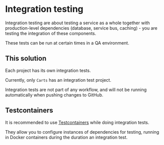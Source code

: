 # Integration testing

Integration testing are about testing a service as a whole together with production-level dependencies (database, service bus, caching) - you are testing the integration of these components.

These tests can be run at certain times in a QA environment.

## This solution

Each project has its own integration tests.

Currently, only ``Carts`` has an integration test project.

Integration tests are not part of any workflow, and will not be running automatically when pushing changes to GitHub.

## Testcontainers

It is recommended to use [Testcontainers](https://testcontainers.com/) while doing integration tests.

They allow you to configure instances of dependencies for testing, running in Docker containers during the duration an integration test.